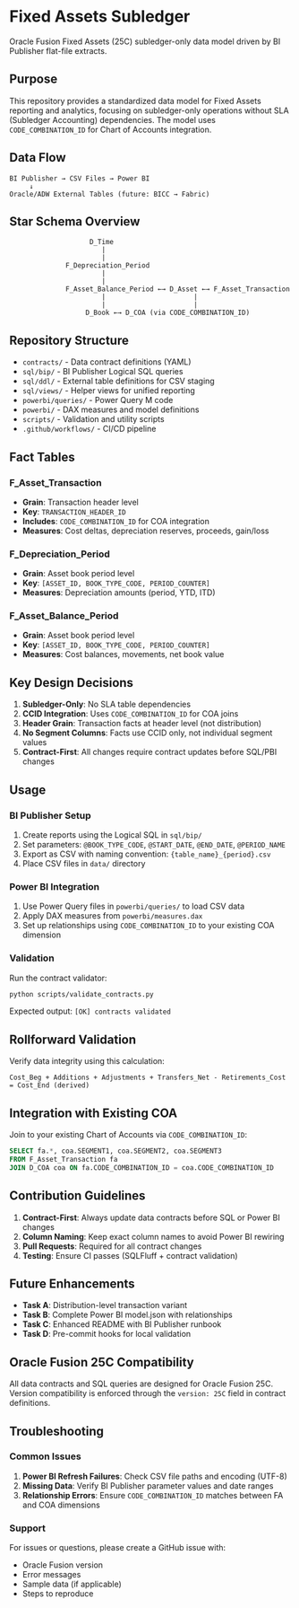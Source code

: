 # Fixed Assets Subledger

Oracle Fusion Fixed Assets (25C) subledger-only data model driven by BI Publisher flat-file extracts.

## Purpose

This repository provides a standardized data model for Fixed Assets reporting and analytics, focusing on subledger-only operations without SLA (Subledger Accounting) dependencies. The model uses `CODE_COMBINATION_ID` for Chart of Accounts integration.

## Data Flow

```
BI Publisher → CSV Files → Power BI
     ↓
Oracle/ADW External Tables (future: BICC → Fabric)
```

## Star Schema Overview

```
                    D_Time
                       |
                       |
              F_Depreciation_Period
                       |
                       |
              F_Asset_Balance_Period ←→ D_Asset ←→ F_Asset_Transaction
                       |                      |
                       |                      |
                   D_Book ←→ D_COA (via CODE_COMBINATION_ID)
```

## Repository Structure

- `contracts/` - Data contract definitions (YAML)
- `sql/bip/` - BI Publisher Logical SQL queries
- `sql/ddl/` - External table definitions for CSV staging
- `sql/views/` - Helper views for unified reporting
- `powerbi/queries/` - Power Query M code
- `powerbi/` - DAX measures and model definitions
- `scripts/` - Validation and utility scripts
- `.github/workflows/` - CI/CD pipeline

## Fact Tables

### F_Asset_Transaction
- **Grain**: Transaction header level
- **Key**: `TRANSACTION_HEADER_ID`
- **Includes**: `CODE_COMBINATION_ID` for COA integration
- **Measures**: Cost deltas, depreciation reserves, proceeds, gain/loss

### F_Depreciation_Period
- **Grain**: Asset book period level
- **Key**: `[ASSET_ID, BOOK_TYPE_CODE, PERIOD_COUNTER]`
- **Measures**: Depreciation amounts (period, YTD, ITD)

### F_Asset_Balance_Period
- **Grain**: Asset book period level
- **Key**: `[ASSET_ID, BOOK_TYPE_CODE, PERIOD_COUNTER]`
- **Measures**: Cost balances, movements, net book value

## Key Design Decisions

1. **Subledger-Only**: No SLA table dependencies
2. **CCID Integration**: Uses `CODE_COMBINATION_ID` for COA joins
3. **Header Grain**: Transaction facts at header level (not distribution)
4. **No Segment Columns**: Facts use CCID only, not individual segment values
5. **Contract-First**: All changes require contract updates before SQL/PBI changes

## Usage

### BI Publisher Setup

1. Create reports using the Logical SQL in `sql/bip/`
2. Set parameters: `@BOOK_TYPE_CODE`, `@START_DATE`, `@END_DATE`, `@PERIOD_NAME`
3. Export as CSV with naming convention: `{table_name}_{period}.csv`
4. Place CSV files in `data/` directory

### Power BI Integration

1. Use Power Query files in `powerbi/queries/` to load CSV data
2. Apply DAX measures from `powerbi/measures.dax`
3. Set up relationships using `CODE_COMBINATION_ID` to your existing COA dimension

### Validation

Run the contract validator:
```bash
python scripts/validate_contracts.py
```

Expected output: `[OK] contracts validated`

## Rollforward Validation

Verify data integrity using this calculation:
```
Cost_Beg + Additions + Adjustments + Transfers_Net - Retirements_Cost = Cost_End (derived)
```

## Integration with Existing COA

Join to your existing Chart of Accounts via `CODE_COMBINATION_ID`:
```sql
SELECT fa.*, coa.SEGMENT1, coa.SEGMENT2, coa.SEGMENT3
FROM F_Asset_Transaction fa
JOIN D_COA coa ON fa.CODE_COMBINATION_ID = coa.CODE_COMBINATION_ID
```

## Contribution Guidelines

1. **Contract-First**: Always update data contracts before SQL or Power BI changes
2. **Column Naming**: Keep exact column names to avoid Power BI rewiring
3. **Pull Requests**: Required for all contract changes
4. **Testing**: Ensure CI passes (SQLFluff + contract validation)

## Future Enhancements

- **Task A**: Distribution-level transaction variant
- **Task B**: Complete Power BI model.json with relationships
- **Task C**: Enhanced README with BI Publisher runbook
- **Task D**: Pre-commit hooks for local validation

## Oracle Fusion 25C Compatibility

All data contracts and SQL queries are designed for Oracle Fusion 25C. Version compatibility is enforced through the `version: 25C` field in contract definitions.

## Troubleshooting

### Common Issues

1. **Power BI Refresh Failures**: Check CSV file paths and encoding (UTF-8)
2. **Missing Data**: Verify BI Publisher parameter values and date ranges
3. **Relationship Errors**: Ensure `CODE_COMBINATION_ID` matches between FA and COA dimensions

### Support

For issues or questions, please create a GitHub issue with:
- Oracle Fusion version
- Error messages
- Sample data (if applicable)
- Steps to reproduce
